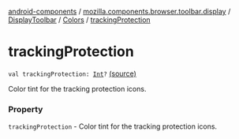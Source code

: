 [android-components](../../../index.md) / [mozilla.components.browser.toolbar.display](../../index.md) / [DisplayToolbar](../index.md) / [Colors](index.md) / [trackingProtection](./tracking-protection.md)

# trackingProtection

`val trackingProtection: `[`Int`](https://kotlinlang.org/api/latest/jvm/stdlib/kotlin/-int/index.html)`?` [(source)](https://github.com/mozilla-mobile/android-components/blob/master/components/browser/toolbar/src/main/java/mozilla/components/browser/toolbar/display/DisplayToolbar.kt#L107)

Color tint for the tracking protection icons.

### Property

`trackingProtection` - Color tint for the tracking protection icons.